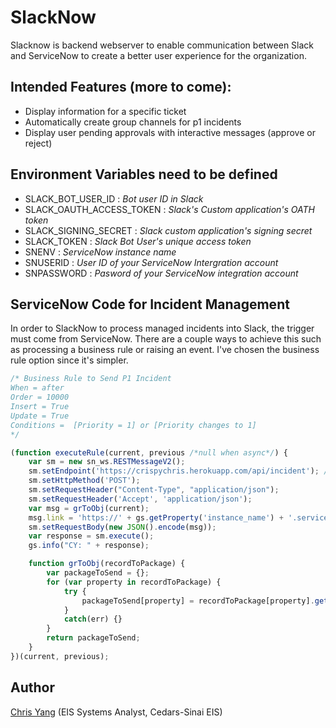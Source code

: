 # SlackNow
Slacknow is backend webserver to enable communication between Slack and ServiceNow to create a better user experience for the organization.

## Intended Features (more to come):
* Display information for a specific ticket
* Automatically create group channels for p1 incidents
* Display user pending approvals with interactive messages (approve or reject)

## Environment Variables need to be defined
 * SLACK_BOT_USER_ID : *Bot user ID in Slack*  
 * SLACK_OAUTH_ACCESS_TOKEN : *Slack's Custom application's OATH token*
 * SLACK_SIGNING_SECRET : *Slack custom application's signing secret*
 * SLACK_TOKEN : *Slack Bot User's unique access token*
 * SNENV : *ServiceNow instance name*
 * SNUSERID : *User ID of your ServiceNow Intergration account*
 * SNPASSWORD : *Pasword of your ServiceNow integration account*

## ServiceNow Code for Incident Management
In order to SlackNow to process managed incidents into Slack, the trigger must come from ServiceNow. There are a couple ways to achieve this such as processing a business rule or raising an event. I've chosen the business rule option since it's simpler.

```javascript
/* Business Rule to Send P1 Incident
When = after
Order = 10000
Insert = True
Update = True
Conditions =  [Priority = 1] or [Priority changes to 1]
*/

(function executeRule(current, previous /*null when async*/) {
    var sm = new sn_ws.RESTMessageV2();
    sm.setEndpoint('https://crispychris.herokuapp.com/api/incident'); //End point to receive the incident JSON payload
    sm.setHttpMethod('POST');
    sm.setRequestHeader("Content-Type", "application/json");
    sm.setRequestHeader('Accept', 'application/json');
    var msg = grToObj(current);
    msg.link = 'https://' + gs.getProperty('instance_name') + '.service-now.com/incident.do?sys_id=' + current.sys_id;
    sm.setRequestBody(new JSON().encode(msg));
    var response = sm.execute();
    gs.info("CY: " + response);

    function grToObj(recordToPackage) {
        var packageToSend = {};
        for (var property in recordToPackage) {
            try {
                packageToSend[property] = recordToPackage[property].getDisplayValue();
            }
            catch(err) {}
        }
        return packageToSend;
    }
})(current, previous);
```

## Author
  [Chris Yang](https://twitter.com/zaidongy) (EIS Systems Analyst, Cedars-Sinai EIS)